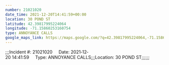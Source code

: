 ```yaml
---
number: 21021020
date_time: 2021-12-20T14:41:59+00:00
location: 30 POND ST
latitude: 42.39817995224064
longitude: -71.15860253160754
type: ANNOYANCE CALLS
google_maps_link: https://maps.google.com/?q=42.39817995224064,-71.15860253160754
---
```


;;;Incident #: 21021020     Date: 2021‐12‐20 14:41:59     Type: ANNOYANCE CALLS;;;Location: 30 POND ST;;;;;;
